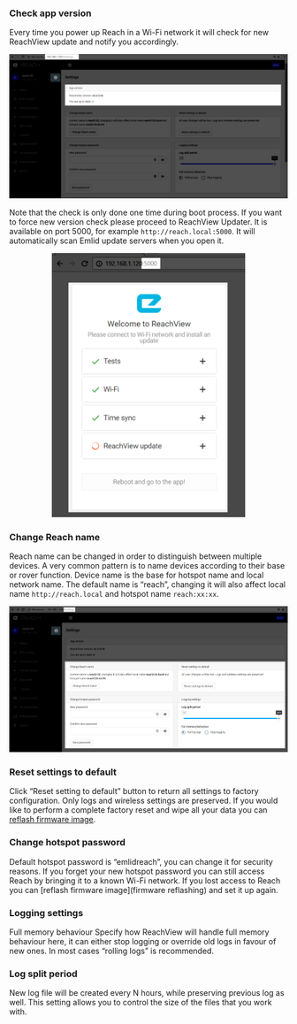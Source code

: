 ### Check app version  
Every time you power up Reach in a Wi-Fi network it will check for new ReachView update and notify you accordingly.

<p style="text-align:center" ><img src="../img/reachview/settings/update_check.png" style="width: 800px;" /></p>


Note that the check is only done one time during boot process. If you want to force new version check please proceed to ReachView Updater. It is available on port 5000, for example `http://reach.local:5000`. It will automatically scan Emlid update servers when you open it.

<p style="text-align:center" ><img src="../img/reachview/settings/update_check5000.png" style="width: 350px;" /></p>

### Change Reach name  
Reach name can be changed in order to distinguish between multiple devices. A very common pattern is to name devices according to their base or rover function. Device name is the base for hotspot name and local network name. The default name is “reach”, changing it will also affect local name `http://reach.local` and hotspot name `reach:xx:xx`.


<p style="text-align:center" ><img src="../img/reachview/settings/settings.png" style="width: 800px;" /></p>

### Reset settings to default  
Click “Reset setting to default” button to return all settings to factory configuration. Only logs and wireless settings are preserved. If you would like to perform a complete factory reset and wipe all your data you can [reflash firmware image]().

### Change hotspot password
Default hotspot password is “emlidreach”, you can change it for security reasons. If you forget your new hotspot password you can still access Reach by bringing it to a known Wi-Fi network. If you lost access to Reach you can [reflash firmware image](firmware reflashing) and set it up again.

### Logging settings
Full memory behaviour
Specify how ReachView will handle full memory behaviour here, it can either stop logging or override old logs in favour of new ones. In most cases “rolling logs” is recommended.

### Log split period
New log file will be created every N hours, while preserving previous log as well. This setting allows you to control the size of the files that you work with.




